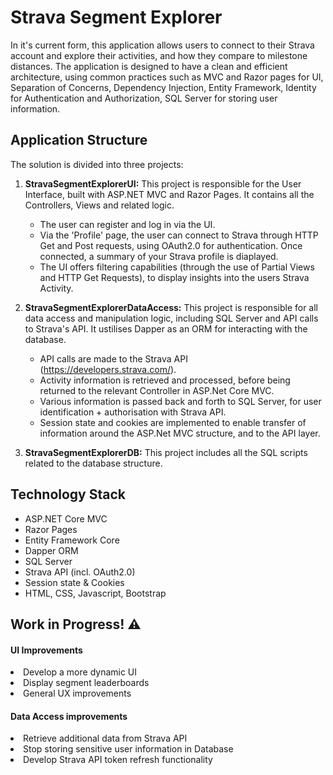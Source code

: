 # Strava Segment Explorer

In it's current form, this application allows users to connect to their Strava account and explore their activities, and how they compare to milestone distances. The application is designed to have a clean and efficient architecture, using common practices such as MVC and Razor pages for UI, Separation of Concerns, Dependency Injection, Entity Framework, Identity for Authentication and Authorization, SQL Server for storing user information. 

## Application Structure

The solution is divided into three projects:

1. **StravaSegmentExplorerUI:** This project is responsible for the User Interface, built with ASP.NET MVC and Razor Pages. It contains all the Controllers, Views and related logic.

    - The user can register and log in via the UI.
    - Via the 'Profile' page, the user can connect to Strava through HTTP Get and Post requests, using OAuth2.0 for authentication. Once connected, a summary of your Strava profile is diaplayed. 
    - The UI offers filtering capabilities (through the use of Partial Views and HTTP Get Requests), to display insights into the users Strava Activity.

2. **StravaSegmentExplorerDataAccess:** This project is responsible for all data access and manipulation logic, including SQL Server and API calls to Strava's API. It ustilises Dapper as an ORM for interacting with the database.

    - API calls are made to the Strava API (https://developers.strava.com/).
    - Activity information is retrieved and processed, before being returned to the relevant Controller in ASP.Net Core MVC.
    - Various information is passed back and forth to SQL Server, for user identification + authorisation with Strava API.
    - Session state and cookies are implemented to enable transfer of information around the ASP.Net MVC structure, and to the API layer.

3. **StravaSegmentExplorerDB:** This project includes all the SQL scripts related to the database structure.


## Technology Stack

- ASP.NET Core MVC
- Razor Pages
- Entity Framework Core
- Dapper ORM
- SQL Server
- Strava API (incl. OAuth2.0)
- Session state & Cookies
- HTML, CSS, Javascript, Bootstrap


<H2> Work in Progress! ⚠️</H2>

<h4>UI Improvements</h4>

<li>Develop a more dynamic UI</li>
<li>Display segment leaderboards</li>
<li>General UX improvements</li>

<h4> Data Access  improvements</h4>
<li>Retrieve additional data from Strava API</li>
<li>Stop storing sensitive user information in Database</li>
<li>Develop Strava API token refresh functionality</li>
